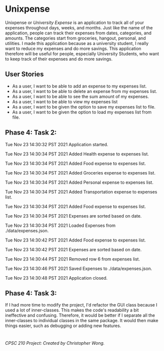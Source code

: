 # Unixpense

Unixpense or *University Expense* is an application to track all of your expenses throughout days, weeks, and months.
Just like the name of the application, people can track their expenses from dates, categories, and amounts. 
The categories start from groceries, hangout, personal, and utilities. I made this application because as a university
student, I really want to reduce my expenses and do more savings. This application therefore will be useful for people, 
especially University Students, who want to keep track of their expenses and do more savings.

## User Stories
- As a user, I want to be able to add an expense to my expenses list.
- As a user, I want to be able to delete an expense from my expenses list.
- As a user, I want to be able to see the sum amount of my expenses.
- As a user, I want to be able to view my expenses list
- As a user, I want to be given the option to save my expenses list to file.
- As a user, I want to be given the option to load my expenses list from file.

## Phase 4: Task 2:
Tue Nov 23 14:30:32 PST 2021
Application started.

Tue Nov 23 14:30:34 PST 2021
Added Health expense to expenses list.

Tue Nov 23 14:30:34 PST 2021
Added Food expense to expenses list.

Tue Nov 23 14:30:34 PST 2021
Added Groceries expense to expenses list.

Tue Nov 23 14:30:34 PST 2021
Added Personal expense to expenses list.

Tue Nov 23 14:30:34 PST 2021
Added Transportation expense to expenses list.

Tue Nov 23 14:30:34 PST 2021
Added Food expense to expenses list.

Tue Nov 23 14:30:34 PST 2021
Expenses are sorted based on date.

Tue Nov 23 14:30:34 PST 2021
Loaded Expenses from ./data/expenses.json.

Tue Nov 23 14:30:42 PST 2021
Added Food expense to expenses list.

Tue Nov 23 14:30:42 PST 2021
Expenses are sorted based on date.

Tue Nov 23 14:30:44 PST 2021
Removed row 6 from expenses list.

Tue Nov 23 14:30:46 PST 2021
Saved Expenses to ./data/expenses.json.

Tue Nov 23 14:30:48 PST 2021
Application closed.

## Phase 4: Task 3:
If I had more time to modify the project, I'd refactor the GUI class because I used a lot of inner-classes. This makes
the code's readability a bit ineffective and confusing. Therefore, it would be better if I separate all the inner-classes
to individual classes in the same package. It would then make things easier, such as debugging or adding new features.

#
*CPSC 210 Project: Created by Christopher Wong.*
